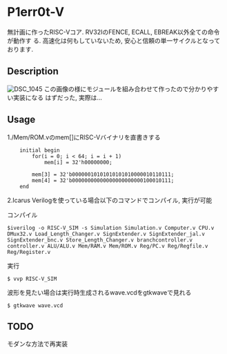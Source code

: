 P1err0t-V
===
無計画に作ったRISC-Vコア. RV32IのFENCE, ECALL, EBREAK以外全ての命令が動作す
る. 高速化は何もしていないため, 安心と信頼の単一サイクルとなっております.

## Description
![DSC_1045](https://user-images.githubusercontent.com/48832611/64066182-bbff5180-cc51-11e9-9a82-ab5bb963a5f2.JPG)
この画像の様にモジュールを組み合わせて作ったので分かりやすい実装になる
はずだった, 実際は...

## Usage
1./Mem/ROM.vのmem[]にRISC-Vバイナリを直書きする
```
    initial begin
        for(i = 0; i < 64; i = i + 1)
            mem[i] = 32'h00000000;

        mem[3] = 32'b00000010101010101010000010110111;
        mem[4] = 32'b00000000000000000000000100010111;
    end
```
2.Icarus Verilogを使っている場合以下のコマンドでコンパイル, 実行が可能

コンパイル
```
$iverilog -o RISC-V_SIM -s Simulation Simulation.v Computer.v CPU.v DMux32.v Load_Length_Changer.v SignExtender.v SignExtender_jal.v SignExtender_bnc.v Store_Length_Changer.v branchcontroller.v controller.v ALU/ALU.v Mem/RAM.v Mem/ROM.v Reg/PC.v Reg/Regfile.v Reg/Register.v
```
実行
```
$ vvp RISC-V_SIM
```

波形を見たい場合は実行時生成されるwave.vcdをgtkwaveで見れる
```
$ gtkwave wave.vcd
```

## TODO
モダンな方法で再実装
